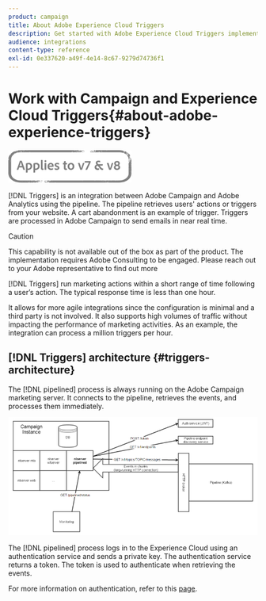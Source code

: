 ```yaml
---
product: campaign
title: About Adobe Experience Cloud Triggers
description: Get started with Adobe Experience Cloud Triggers implementation
audience: integrations
content-type: reference
exl-id: 0e337620-a49f-4e14-8c67-9279d74736f1
---
```

# Work with Campaign and Experience Cloud Triggers{#about-adobe-experience-triggers}

![](../../assets/common.svg)

[!DNL Triggers] is an integration between Adobe Campaign and Adobe Analytics using the pipeline. The pipeline retrieves users' actions or triggers from your website. A cart abandonment is an example of trigger. Triggers are processed in Adobe Campaign to send emails in near real time.

>[!CAUTION]
>
>This capability is not available out of the box as part of the product. The implementation requires Adobe Consulting to be engaged. Please reach out to your Adobe representative to find out more

[!DNL Triggers] run marketing actions within a short range of time following a user’s action. The typical response time is less than one hour.

It allows for more agile integrations since the configuration is minimal and a third party is not involved.
It also supports high volumes of traffic without impacting the performance of marketing activities. As an example, the integration can process a million triggers per hour.

## [!DNL Triggers] architecture {#triggers-architecture}

The [!DNL pipelined] process is always running on the Adobe Campaign marketing server. It connects to the pipeline, retrieves the events, and processes them immediately.

![](assets/triggers_2.png)

The [!DNL pipelined] process logs in to the Experience Cloud using an authentication service and sends a private key. The authentication service returns a token. The token is used to authenticate when retrieving the events.

For more information on authentication, refer to this [page](../../integrations/using/configuring-adobe-io.md).
